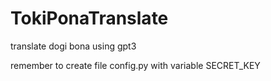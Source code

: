 # TokiPonaTranslate
translate dogi bona using gpt3

remember to create file config.py with variable SECRET_KEY